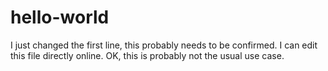 # hello-world
I just changed the first line, this probably needs to be confirmed.
I can edit this file directly online. OK, this is probably not the usual use case.
